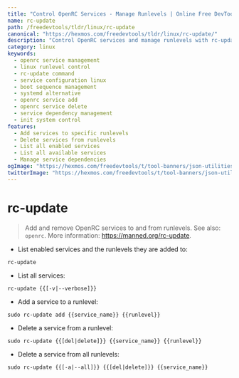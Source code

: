 ```yaml
---
title: "Control OpenRC Services - Manage Runlevels | Online Free DevTools by Hexmos"
name: rc-update
path: /freedevtools/tldr/linux/rc-update
canonical: "https://hexmos.com/freedevtools/tldr/linux/rc-update/"
description: "Control OpenRC services and manage runlevels with rc-update. Add, delete, and list services for efficient system administration. Free online tool, no registration required."
category: linux
keywords:
  - openrc service management
  - linux runlevel control
  - rc-update command
  - service configuration linux
  - boot sequence management
  - systemd alternative
  - openrc service add
  - openrc service delete
  - service dependency management
  - init system control
features:
  - Add services to specific runlevels
  - Delete services from runlevels
  - List all enabled services
  - List all available services
  - Manage service dependencies
ogImage: "https://hexmos.com/freedevtools/t/tool-banners/json-utilities-banner.png"
twitterImage: "https://hexmos.com/freedevtools/t/tool-banners/json-utilities-banner.png"
---
```


# rc-update

> Add and remove OpenRC services to and from runlevels.
> See also: `openrc`.
> More information: <https://manned.org/rc-update>.

- List enabled services and the runlevels they are added to:

`rc-update`

- List all services:

`rc-update {{[-v|--verbose]}}`

- Add a service to a runlevel:

`sudo rc-update add {{service_name}} {{runlevel}}`

- Delete a service from a runlevel:

`sudo rc-update {{[del|delete]}} {{service_name}} {{runlevel}}`

- Delete a service from all runlevels:

`sudo rc-update {{[-a|--all]}} {{[del|delete]}} {{service_name}}`
